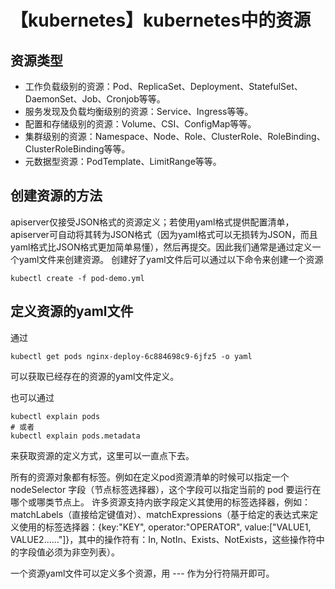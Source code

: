 # 【kubernetes】kubernetes中的资源

## 资源类型
* 工作负载级别的资源：Pod、ReplicaSet、Deployment、StatefulSet、DaemonSet、Job、Cronjob等等。
* 服务发现及负载均衡级别的资源：Service、Ingress等等。
* 配置和存储级别的资源：Volume、CSI、ConfigMap等等。
* 集群级别的资源：Namespace、Node、Role、ClusterRole、RoleBinding、ClusterRoleBinding等等。
* 元数据型资源：PodTemplate、LimitRange等等。

## 创建资源的方法
apiserver仅接受JSON格式的资源定义；若使用yaml格式提供配置清单，apiserver可自动将其转为JSON格式（因为yaml格式可以无损转为JSON，而且yaml格式比JSON格式更加简单易懂），然后再提交。因此我们通常是通过定义一个yaml文件来创建资源。
创建好了yaml文件后可以通过以下命令来创建一个资源
```
kubectl create -f pod-demo.yml
```

## 定义资源的yaml文件
通过
```
kubectl get pods nginx-deploy-6c884698c9-6jfz5 -o yaml
```
可以获取已经存在的资源的yaml文件定义。

也可以通过 
```
kubectl explain pods
# 或者
kubectl explain pods.metadata
```
来获取资源的定义方式，这里可以一直点下去。

所有的资源对象都有标签。例如在定义pod资源清单的时候可以指定一个 nodeSelector 字段（节点标签选择器），这个字段可以指定当前的 pod 要运行在哪个或哪类节点上。
许多资源支持内嵌字段定义其使用的标签选择器，例如：matchLabels（直接给定键值对）、matchExpressions（基于给定的表达式来定义使用的标签选择器：{key:"KEY", operator:"OPERATOR", value:["VALUE1, VALUE2……"]}，其中的操作符有：In, NotIn、Exists、NotExists，这些操作符中的字段值必须为非空列表）。

一个资源yaml文件可以定义多个资源，用 --- 作为分行符隔开即可。